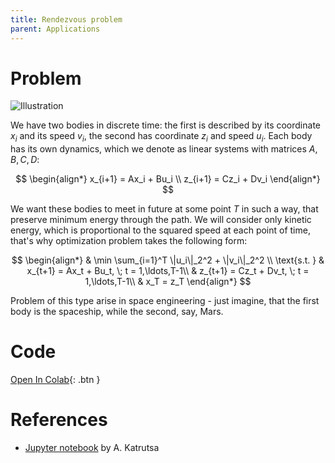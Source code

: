 ```yaml
---
title: Rendezvous problem
parent: Applications
---
```


# Problem

![Illustration](rendezvous.svg)

We have two bodies in discrete time: the first is described by its coordinate $x_i$ and its speed $v_i$, the second has coordinate $z_i$ and speed $u_i$. Each body has its own dynamics, which we denote as linear systems with matrices $A, B, C, D$:

$$
\begin{align*}
x_{i+1} = Ax_i + Bu_i \\
z_{i+1} = Cz_i + Dv_i
\end{align*}
$$

We want these bodies to meet in future at some point $T$ in such a way, that preserve minimum energy through the path. We will consider only kinetic energy, which is proportional to the squared speed at each point of time, that's why optimization problem takes the following form:

$$
\begin{align*}
& \min \sum_{i=1}^T \|u_i\|_2^2 + \|v_i\|_2^2 \\
\text{s.t. } & x_{t+1} = Ax_t + Bu_t, \; t = 1,\ldots,T-1\\
& z_{t+1} = Cz_t + Dv_t, \; t = 1,\ldots,T-1\\
& x_T = z_T
\end{align*}
$$

Problem of this type arise in space engineering - just imagine, that the first body is the spaceship, while the second, say, Mars.

# Code
[Open In Colab](https://colab.research.google.com/github/MerkulovDaniil/optim/blob/master/assets/Notebooks/Rendezvous.ipynb){: .btn }

# References

* [Jupyter notebook](https://colab.research.google.com/github/amkatrutsa/MIPT-Opt/blob/master/01-Intro/demos.ipynb#scrollTo=W264L1t1p3mF) by A. Katrutsa
